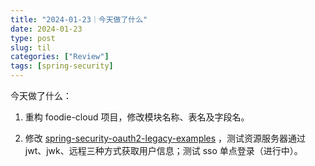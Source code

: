 ```yaml
---
title: "2024-01-23｜今天做了什么"
date: 2024-01-23
type: post
slug: til
categories: ["Review"]
tags: [spring-security]
---
```




今天做了什么：

1. 重构 foodie-cloud 项目，修改模块名称、表名及字段名。
  
1. 修改 [spring-security-oauth2-legacy-examples](https:/github.com/chensoul/spring-security-oauth2-legacy-examples) ，测试资源服务器通过 jwt、jwk、远程三种方式获取用户信息；测试 sso 单点登录（进行中）。

